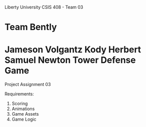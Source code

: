 Liberty University
CSIS 408 - Team 03

Team Bently
==================
Jameson Volgantz
Kody Herbert
Samuel Newton
Tower Defense Game
==================
Project Assignment 03

Requirements:
1. Scoring
2. Animations
3. Game Assets
4. Game Logic
